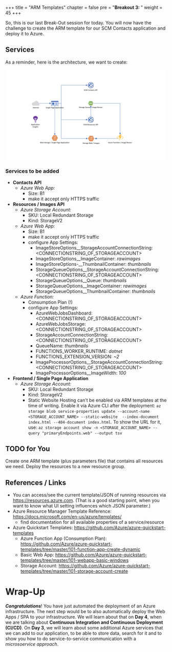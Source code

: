 +++
title = "ARM Templates"
chapter = false
pre = "<b>Breakout 3: </b>"
weight = 45
+++

So, this is our last Break-Out session for today. You will now have the challenge to create the ARM template for our SCM Contacts application and deploy it to Azure.

## Services ##

As a reminder, here is the architecture, we want to create:

![architecture_day2](../img/architecture_day2.png "architecture_day2")

### Services to be added ###

- **Contacts API**
  - *Azure Web App:*
    - Size: B1
    - make it accept only HTTPS traffic
- **Resources / Images API**
  - *Azure Storage Account:*
    - SKU: Local Redundant Storage
    - Kind: StorageV2
  - *Azure Web App:*
    - Size: B1
    - make it accept only HTTPS traffic
    - configure App Settings:
      - ImageStoreOptions__StorageAccountConnectionString: <CONNECTIONSTRING_OF_STORAGEACCOUNT>
      - ImageStoreOptions__ImageContainer: *rawimages*
      - ImageStoreOptions-__ThumbnailContainer: *thumbnails*
      - StorageQueueOptions__StorageAccountConnectionString: <CONNECTIONSTRING_OF_STORAGEACCOUNT>
      - StorageQueueOptions__Queue: *thumbnails*
      - StorageQueueOptions__ImageContainer: *rawimages*
      - StorageQueueOptions__ThumbnailContainer: *thumbnails*
  - *Azure Function:*
    - Consumption Plan (!)
    - configure App Settings:
      - AzureWebJobsDashboard: <CONNECTIONSTRING_OF_STORAGEACCOUNT>
      - AzureWebJobsStorage: <CONNECTIONSTRING_OF_STORAGEACCOUNT>
      - StorageAccountConnectionString: <CONNECTIONSTRING_OF_STORAGEACCOUNT>
      - QueueName: *thumbnails*
      - FUNCTIONS_WORKER_RUNTIME: *dotnet*
      - FUNCTIONS_EXTENSION_VERSION: *~2*
      - ImageProcessorOptions__StorageAccountConnectionString: <CONNECTIONSTRING_OF_STORAGEACCOUNT>
      - ImageProcessorOptions__ImageWidth: *100*
- **Frontend / Single Page Application**
  - *Azure Storage Account:*
    - SKU: Local Redundant Storage
    - Kind: StorageV2
    - Static Website Hosting can't be enabled via ARM templates at the time of writing. Enable it via Azure CLI after the deployment: ```az storage blob service-properties update --account-name <STORAGE_ACCOUNT_NAME> --static-website  --index-document index.html --404-document index.html```. To show the URL for it, use: ```az storage account show -n <STORAGE_ACCOUNT_NAME> --query "primaryEndpoints.web" --output tsv```

## TODO for You

Create one ARM template (plus parameters file) that contains all resources we need. Deploy the resources to a new resource group.

## References / Links ##

- You can access/see the current template/JSON of running resources via <https://resources.azure.com>. (That is a good starting point, when you want to know what UI setting influences which JSON parameter.)
- Azure Resource Manager Template Reference: <https://docs.microsoft.com/en-us/azure/templates/>
  - find documentation for all available properties of a service/resource
- Azure Quickstart Templates: <https://github.com/Azure/azure-quickstart-templates>
  - Azure Function App (Consumption Plan): <https://github.com/Azure/azure-quickstart-templates/tree/master/101-function-app-create-dynamic>
  - Basic Web App: <https://github.com/Azure/azure-quickstart-templates/tree/master/101-webapp-basic-windows>
  - Storage Account: <https://github.com/Azure/azure-quickstart-templates/tree/master/101-storage-account-create>

# Wrap-Up #

***Congratulations***! You have just automated the deployment of an Azure infrastructure. The next step would be to also automatically deploy the Web Apps / SPA to your infrastructure. We will learn about that on **Day 4**, when we are talking about **Continuous Integration and Continuous Deployment (CI/CD)**. On **Day 3**, we will learn about some additional Azure services that we can add to our application, to be able to store data, search for it and to show you how to do service-to-service communication with a *microsoervice approach*.